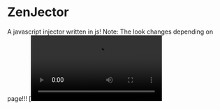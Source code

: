 # ZenJector
A javascript injector written in js!
Note: The look changes depending on page!!!
[![Watch the video](tutorial.mp4)
